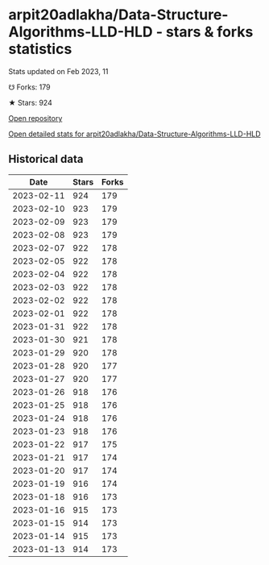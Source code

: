 # arpit20adlakha/Data-Structure-Algorithms-LLD-HLD - stars & forks statistics

Stats updated on Feb 2023, 11

☋ Forks: 179

★ Stars: 924

[Open repository](https://github.com/arpit20adlakha/Data-Structure-Algorithms-LLD-HLD)

[Open detailed stats for arpit20adlakha/Data-Structure-Algorithms-LLD-HLD](https://reviewgithub.com/rep/arpit20adlakha/Data-Structure-Algorithms-LLD-HLD)

## Historical data
| Date | Stars | Forks |
|------|-------|-------|
| 2023-02-11 | 924 | 179 | 
| 2023-02-10 | 923 | 179 | 
| 2023-02-09 | 923 | 179 | 
| 2023-02-08 | 923 | 179 | 
| 2023-02-07 | 922 | 178 | 
| 2023-02-05 | 922 | 178 | 
| 2023-02-04 | 922 | 178 | 
| 2023-02-03 | 922 | 178 | 
| 2023-02-02 | 922 | 178 | 
| 2023-02-01 | 922 | 178 | 
| 2023-01-31 | 922 | 178 | 
| 2023-01-30 | 921 | 178 | 
| 2023-01-29 | 920 | 178 | 
| 2023-01-28 | 920 | 177 | 
| 2023-01-27 | 920 | 177 | 
| 2023-01-26 | 918 | 176 | 
| 2023-01-25 | 918 | 176 | 
| 2023-01-24 | 918 | 176 | 
| 2023-01-23 | 918 | 176 | 
| 2023-01-22 | 917 | 175 | 
| 2023-01-21 | 917 | 174 | 
| 2023-01-20 | 917 | 174 | 
| 2023-01-19 | 916 | 174 | 
| 2023-01-18 | 916 | 173 | 
| 2023-01-16 | 915 | 173 | 
| 2023-01-15 | 914 | 173 | 
| 2023-01-14 | 915 | 173 | 
| 2023-01-13 | 914 | 173 | 

